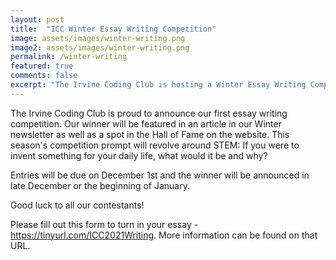 ```yaml
---
layout: post
title:  "ICC Winter Essay Writing Competition"
image: assets/images/winter-writing.png
image2: assets/images/winter-writing.png
permalink: /winter-writing
featured: true
comments: false
excerpt: "The Irvine Coding Club is hosting a Winter Essay Writing Competition with the theme  "
---
```


The Irvine Coding Club is proud to announce our first essay writing competition. 
Our winner will be featured in an article in our Winter newsletter as well as a spot in the Hall of Fame on the website.
This season's competition prompt will revolve around STEM: If you were to invent something for your daily life, what would it be and why?

Entries will be due on December 1st and the winner will be announced in late December or the beginning of January. 

Good luck to all our contestants!


Please fill out this form to turn in your essay - <a href="https://tinyurl.com/ICC2021Writing">https://tinyurl.com/ICC2021Writing</a>.
More information can be found on that URL. 

